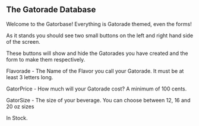 ## The Gatorade Database

Welcome to the Gatorbase! Everything is Gatorade themed, even the forms!

As it stands you should see two small buttons on the left and right hand side of the screen.

These buttons will show and hide the Gatorades you have created and the form to make them respectively.

Flavorade - The Name of the Flavor you call your Gatorade. It must be at least 3 letters long. 

GatorPrice - How much will your Gatorade cost? A minimum of 100 cents. 

GatorSize - The size of your beverage. You can choose between 12, 16 and 20 oz sizes

In Stock.

